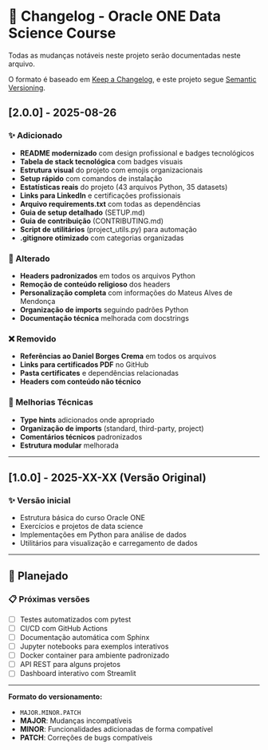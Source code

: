 # 📝 Changelog - Oracle ONE Data Science Course

Todas as mudanças notáveis neste projeto serão documentadas neste arquivo.

O formato é baseado em [Keep a Changelog](https://keepachangelog.com/pt-BR/1.0.0/),
e este projeto segue [Semantic Versioning](https://semver.org/lang/pt-BR/).

## [2.0.0] - 2025-08-26

### ✨ Adicionado
- **README modernizado** com design profissional e badges tecnológicos
- **Tabela de stack tecnológica** com badges visuais
- **Estrutura visual** do projeto com emojis organizacionais
- **Setup rápido** com comandos de instalação
- **Estatísticas reais** do projeto (43 arquivos Python, 35 datasets)
- **Links para LinkedIn** e certificações profissionais
- **Arquivo requirements.txt** com todas as dependências
- **Guia de setup detalhado** (SETUP.md)
- **Guia de contribuição** (CONTRIBUTING.md)
- **Script de utilitários** (project_utils.py) para automação
- **.gitignore otimizado** com categorias organizadas

### 🔄 Alterado
- **Headers padronizados** em todos os arquivos Python
- **Remoção de conteúdo religioso** dos headers
- **Personalização completa** com informações do Mateus Alves de Mendonça
- **Organização de imports** seguindo padrões Python
- **Documentação técnica** melhorada com docstrings

### ❌ Removido
- **Referências ao Daniel Borges Crema** em todos os arquivos
- **Links para certificados PDF** no GitHub
- **Pasta certificates** e dependências relacionadas
- **Headers com conteúdo não técnico**

### 🎯 Melhorias Técnicas
- **Type hints** adicionados onde apropriado
- **Organização de imports** (standard, third-party, project)
- **Comentários técnicos** padronizados
- **Estrutura modular** melhorada

---

## [1.0.0] - 2025-XX-XX (Versão Original)

### ✨ Versão inicial
- Estrutura básica do curso Oracle ONE
- Exercícios e projetos de data science
- Implementações em Python para análise de dados
- Utilitários para visualização e carregamento de dados

---

## 🔮 Planejado

### 📋 Próximas versões
- [ ] Testes automatizados com pytest
- [ ] CI/CD com GitHub Actions
- [ ] Documentação automática com Sphinx
- [ ] Jupyter notebooks para exemplos interativos
- [ ] Docker container para ambiente padronizado
- [ ] API REST para alguns projetos
- [ ] Dashboard interativo com Streamlit

---

**Formato do versionamento:**
- `MAJOR.MINOR.PATCH`
- **MAJOR**: Mudanças incompatíveis
- **MINOR**: Funcionalidades adicionadas de forma compatível
- **PATCH**: Correções de bugs compatíveis
